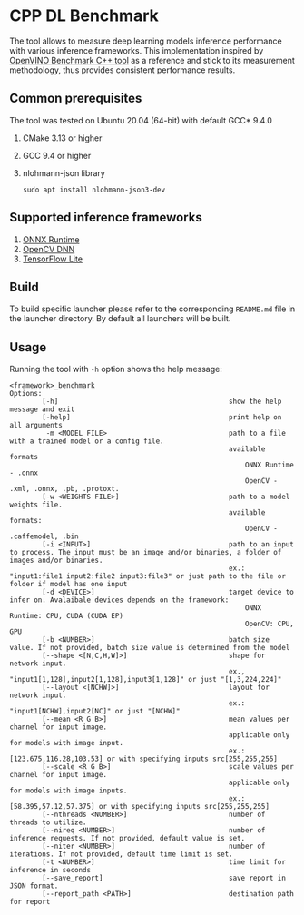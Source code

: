 # CPP DL Benchmark

The tool allows to measure deep learning models inference performance with various inference frameworks. This implementation inspired by [OpenVINO Benchmark C++ tool][benchmark-app] as a reference and stick to its measurement methodology, thus provides consistent performance results.

## Common prerequisites

The tool was tested on Ubuntu 20.04 (64-bit) with default GCC* 9.4.0
1. CMake 3.13 or higher
1. GCC 9.4 or higher
1. nlohmann-json library

    ```
    sudo apt install nlohmann-json3-dev
    ```

## Supported inference frameworks

1. [ONNX Runtime](onnxruntime_launcher/README.md)
1. [OpenCV DNN](opencv_launcher/README.md)
1. [TensorFlow Lite](tflite_launcher/README.md)

## Build

To build specific launcher please refer to the corresponding `README.md` file in the launcher directory. By default all launchers will be built.

## Usage

Running the tool  with `-h` option shows the help message:

```
<framework>_benchmark
Options:
        [-h]                                          show the help message and exit
        [-help]                                       print help on all arguments
         -m <MODEL FILE>                              path to a file with a trained model or a config file.
                                                      available formats
                                                          ONNX Runtime - .onnx
                                                          OpenCV - .xml, .onnx, .pb, .protoxt.
        [-w <WEIGHTS FILE>]                           path to a model weights file.
                                                      available formats:
                                                          OpenCV - .caffemodel, .bin
        [-i <INPUT>]                                  path to an input to process. The input must be an image and/or binaries, a folder of images and/or binaries.
                                                      ex.: "input1:file1 input2:file2 input3:file3" or just path to the file or folder if model has one input
        [-d <DEVICE>]                                 target device to infer on. Avalaibale devices depends on the framework:
                                                          ONNX Runtime: CPU, CUDA (CUDA EP)
                                                          OpenCV: CPU, GPU
        [-b <NUMBER>]                                 batch size value. If not provided, batch size value is determined from the model
        [--shape <[N,C,H,W]>]                         shape for network input.
                                                      ex., "input1[1,128],input2[1,128],input3[1,128]" or just "[1,3,224,224]"
        [--layout <[NCHW]>]                           layout for network input.
                                                      ex.: "input1[NCHW],input2[NC]" or just "[NCHW]"
        [--mean <R G B>]                              mean values per channel for input image.
                                                      applicable only for models with image input.
                                                      ex.: [123.675,116.28,103.53] or with specifying inputs src[255,255,255]
        [--scale <R G B>]                             scale values per channel for input image.
                                                      applicable only for models with image inputs.
                                                      ex.: [58.395,57.12,57.375] or with specifying inputs src[255,255,255]
        [--nthreads <NUMBER>]                         number of threads to utilize.
        [--nireq <NUMBER>]                            number of inference requests. If not provided, default value is set.
        [--niter <NUMBER>]                            number of iterations. If not provided, default time limit is set.
        [-t <NUMBER>]                                 time limit for inference in seconds
        [--save_report]                               save report in JSON format.
        [--report_path <PATH>]                        destination path for report
```

<!-- LINKS -->
[benchmark-app]: https://github.com/openvinotoolkit/openvino/tree/master/samples/cpp/benchmark_app
